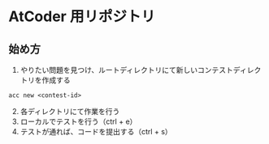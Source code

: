 # AtCoder 用リポジトリ

## 始め方

1. やりたい問題を見つけ、ルートディレクトリにて新しいコンテストディレクトリを作成する

```
acc new <contest-id>
```

2. 各ディレクトリにて作業を行う
3. ローカルでテストを行う（ctrl + e）
4. テストが通れば、コードを提出する（ctrl + s）
